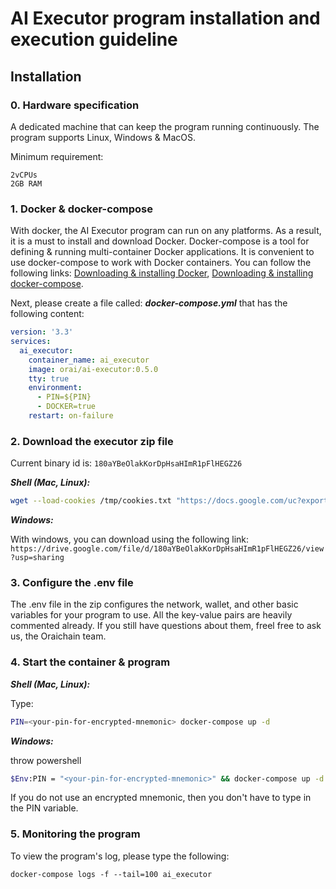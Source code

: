 # AI Executor program installation and execution guideline

## Installation

### 0. Hardware specification

A dedicated machine that can keep the program running continuously. The program supports Linux, Windows & MacOS.

Minimum requirement:

```
2vCPUs
2GB RAM
```

### 1. Docker & docker-compose

With docker, the AI Executor program can run on any platforms. As a result, it is a must to install and download Docker. Docker-compose is a tool for defining & running multi-container Docker applications. It is convenient to use docker-compose to work with Docker containers. You can follow the following links: [Downloading & installing Docker](https://docs.docker.com/engine/install/#server), [Downloading & installing docker-compose](https://docs.docker.com/compose/install/).

Next, please create a file called: ***docker-compose.yml*** that has the following content:

```yml
version: '3.3'
services:
  ai_executor:
    container_name: ai_executor
    image: orai/ai-executor:0.5.0
    tty: true
    environment:
      - PIN=${PIN}
      - DOCKER=true
    restart: on-failure
```

### 2. Download the executor zip file

Current binary id is: `180aYBeOlakKorDpHsaHImR1pFlHEGZ26`

***Shell (Mac, Linux):***
```bash
wget --load-cookies /tmp/cookies.txt "https://docs.google.com/uc?export=download&confirm=$(wget --quiet --save-cookies /tmp/cookies.txt --keep-session-cookies --no-check-certificate 'https://docs.google.com/uc?export=download&id=180aYBeOlakKorDpHsaHImR1pFlHEGZ26' -O- | sed -rn 's/.*confirm=([0-9A-Za-z_]+).*/\1\n/p')&id=180aYBeOlakKorDpHsaHImR1pFlHEGZ26" -O executor.zip && rm /tmp/cookies.txt && unzip executor.zip
```

***Windows:***

With windows, you can download using the following link: ```https://drive.google.com/file/d/180aYBeOlakKorDpHsaHImR1pFlHEGZ26/view?usp=sharing```

### 3. Configure the .env file

The .env file in the zip configures the network, wallet, and other basic variables for your program to use. All the key-value pairs are heavily commented already. If you still have questions about them, freel free to ask us, the Oraichain team.

### 4. Start the container & program

***Shell (Mac, Linux):***

Type:

```bash
PIN=<your-pin-for-encrypted-mnemonic> docker-compose up -d
```

***Windows:***

throw powershell

```bash
$Env:PIN = "<your-pin-for-encrypted-mnemonic>" && docker-compose up -d
```

If you do not use an encrypted mnemonic, then you don't have to type in the PIN variable.

### 5. Monitoring the program

To view the program's log, please type the following: 

```
docker-compose logs -f --tail=100 ai_executor
```